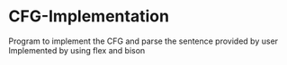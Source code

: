 # CFG-Implementation
Program to implement the CFG and parse the sentence provided by user
Implemented by using flex and bison
